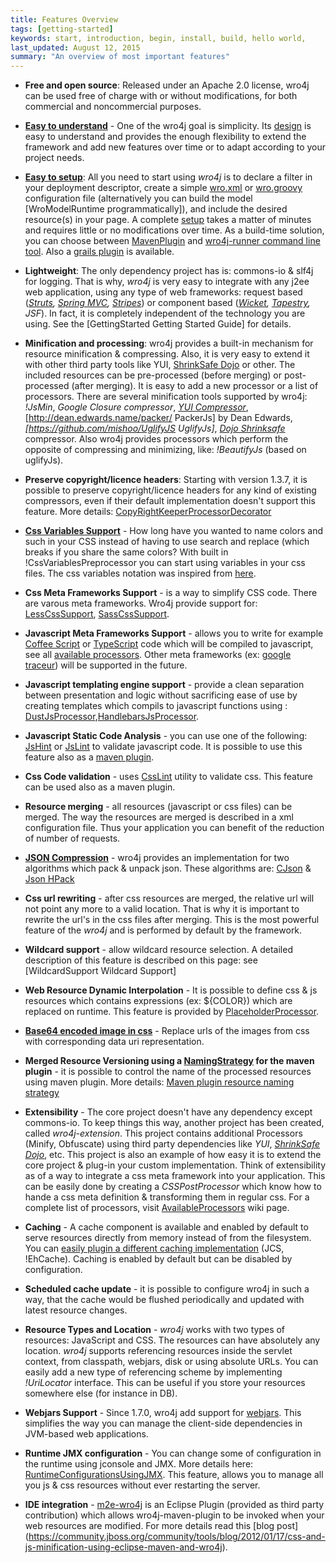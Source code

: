 ```yaml
---
title: Features Overview
tags: [getting-started]
keywords: start, introduction, begin, install, build, hello world,
last_updated: August 12, 2015
summary: "An overview of most important features"
---
```



  *  **Free and open source**: Released under an Apache 2.0 license, wro4j can be used free of charge with or without modifications, for both commercial and noncommercial purposes.

  *  **[Easy to understand](DesignOverview)** - One of the wro4j goal is simplicity. Its [design](DesignOverview) is easy to understand and provides the enough flexibility to extend the framework and add new features over time or to adapt according to your project needs. 

  *  **[Easy to setup](http://wro4j.github.com/wro4j)**: All you need to start using *wro4j* is to declare a filter in your deployment descriptor, create a simple [wro.xml](WroFileFormat) or [wro.groovy](GroovyWroModel) configuration file (alternatively you can build the model [WroModelRuntime programmatically]), and include the desired resource(s) in your page. A complete [setup](GettingStarted ) takes a matter of minutes and requires little or no modifications over time. As a build-time solution, you can choose between [MavenPlugin](MavenPlugin) and [wro4j-runner command line tool](http://web-resource-optimization.blogspot.com/2011/02/simple-client-side-build-system-with.html). Also a [grails plugin](GrailsPlugin) is available.

  *  **Lightweight**: The only dependency project has is: commons-io & slf4j for logging. That is why, *wro4j* is very easy to integrate with any j2ee web application, using any type of web frameworks: request based (*[Struts](http://struts.apache.org/), [Spring MVC](http://static.springsource.org/spring/docs/current/spring-framework-reference/html/mvc.html), [Stripes](http://www.stripesframework.org/display/stripes/Home)*) or component based (*[Wicket](http://wicket.apache.org/ ), [Tapestry](http://tapestry.apache.org/ ), JSF*). In fact, it is completely independent of the technology you are using. See the [GettingStarted Getting Started Guide] for details.

  *  **Minification and processing**: wro4j provides a built-in mechanism for resource minification & compressing. Also, it is very easy to extend it with other third party tools like YUI, [ShrinkSafe Dojo](http://dojotoolkit.org/reference-guide/shrinksafe/) or other. The included resources can be pre-processed (before merging) or post-processed (after merging). It is easy to add a new processor or a list of processors. There are several minification tools supported by wro4j: *!JsMin*, *Google Closure compressor*, *[YUI Compressor](http://developer.yahoo.com/yui/compressor/)*, [http://dean.edwards.name/packer/ PackerJs] by Dean Edwards, *[https://github.com/mishoo/UglifyJS UglifyJs]*, *[Dojo Shrinksafe](http://dojotoolkit.org/reference-guide/shrinksafe/)* compressor. Also wro4j provides processors which perform the opposite of compressing and minimizing, like: *!BeautifyJs* (based on uglifyJs). 

  *  **Preserve copyright/licence headers**: Starting with version 1.3.7, it is possible to preserve copyright/licence headers for any kind of existing compressors, even if their default implementation doesn't support this feature. More details: [CopyRightKeeperProcessorDecorator](CopyRightKeeperProcessorDecorator)

  * **[Css Variables Support](CssVariablesSupport)** - How long have you wanted to name colors and such in your CSS instead of having to use search and replace (which breaks if you share the same colors? With built in !CssVariablesPreprocessor you can start using variables in your css files. The css variables notation was inspired from [here](http://disruptive-innovations.com/zoo/cssvariables/). 
  
  * **Css Meta Frameworks Support** - is a way to simplify CSS code. There are varous meta frameworks. Wro4j provide support for: [LessCssSupport](LessCssSupport), [SassCssSupport](SassCssSupport).

  * **Javascript Meta Frameworks Support** - allows you to write for example [Coffee Script](http://jashkenas.github.com/coffee-script/) or [TypeScript](http://www.typescriptlang.org/) code which will be compiled to javascript, see all [available processors](AvailableProcessors). Other meta frameworks (ex: [google traceur](http://code.google.com/p/traceur-compiler)) will be supported in the future.

  * **Javascript templating engine support** - provide a clean separation between presentation and logic without sacrificing ease of use by creating templates which compils to javascript functions using : [DustJsProcessor](DustJsProcessor),[HandlebarsJsProcessor](HandlebarsJsProcessor).

  * **Javascript Static Code Analysis** - you can use one of the following: [JsHint](http://jshint.com/) or [JsLint](http://www.jslint.com/) to validate javascript code. It is possible to use this feature also as a [maven plugin](http://web-resource-optimization.blogspot.com/2011/03/build-time-javascript-code-analysis.html).

  * **Css Code validation** - uses [CssLint](http://csslint.net/) utility to validate css. This feature can be used also as a maven plugin.

  * **Resource merging** - all resources (javascript or css files) can be merged. The way the resources are merged is described in a xml configuration file. Thus your application you can benefit of the reduction of number of requests.

  * **[JSON Compression](http://web-resource-optimization.blogspot.com/2011/06/json-compression-algorithms.html)** - wro4j provides an implementation for two algorithms which pack & unpack json. These algorithms are: [CJson](http://stevehanov.ca/blog/index.php?id=104 ) & [Json HPack](https://github.com/WebReflection/json.hpack)
 
  * **Css url rewriting** - after css resources are merged, the relative url will not point any more to a valid location. That is why it is important to rewrite the url's in the css files after merging. This is the most powerful feature of the *wro4j* and is performed by default by the framework. 

  * **Wildcard support** - allow wildcard resource selection. A detailed description of this feature is described on this page: see [WildcardSupport Wildcard Support]

  * **Web Resource Dynamic Interpolation** - It is possible to define css & js resources which contains expressions (ex: ${COLOR}) which are replaced on runtime. This feature is provided by [PlaceholderProcessor](PlaceholderProcessor).

  * **[Base64 encoded image in css](Base64DataUriSupport)** - Replace urls of the images from css with corresponding data uri representation.

  * **Merged Resource Versioning using a [NamingStrategy](OutputNamingStrategy) for the maven plugin** - it is possible to control the name of the processed resources using maven plugin. More details: [Maven plugin resource naming strategy](OutputNamingStrategy)

  * **Extensibility** - The core project doesn't have any dependency except commons-io. To keep things this way, another project has been created, called *wro4j-extension*. This project contains additional Processors (Minify, Obfuscate) using third party dependencies like *YUI*, *[ShrinkSafe Dojo](http://dojotoolkit.org/reference-guide/shrinksafe/)*, etc. This project is also an example of how easy it is to extend the core project & plug-in your custom implementation. Think of extensibility as of a way to integrate a css meta framework into your application. This can be easily done by creating a *CSSPostProcessor* which know how to hande a css meta definition & transforming them in regular css. For a complete list of processors, visit [AvailableProcessors](AvailableProcessors) wiki page.

  * **Caching** - A cache component is available and enabled by default to serve resources directly from memory instead of from the filesystem. You can [easily plugin a different caching implementation](ExtendingCachingImplementation) (JCS, !EhCache). Caching is enabled by default but can be disabled by configuration.

  * **Scheduled cache update** - it is possible to configure wro4j in such a way, that the cache would be flushed periodically and updated with latest resource changes.

  * **Resource Types and Location** - *wro4j* works with two types of resources: JavaScript and CSS. The resources can have absolutely any location. *wro4j* supports referencing resources inside the servlet context, from classpath, webjars, disk or using absolute URLs. You can easily add a new type of referencing scheme by implementing *!UriLocator* interface. This can be useful if you store your resources somewhere else (for instance in DB). 

  * **Webjars Support** - Since 1.7.0, wro4j add support for [webjars](http://www.webjars.org/). This simplifies the way you can manage the client-side dependencies in JVM-based web applications.

  * **Runtime JMX configuration** - You can change some of configuration in the runtime using jconsole and JMX. More details here: [RuntimeConfigurationsUsingJMX](RuntimeConfigurationsUsingJMX). This feature, allows you to manage all you js & css resources without ever restarting the server. 

  * **IDE integration** - [m2e-wro4j](https://github.com/jbosstools/m2e-wro4j) is an Eclipse Plugin (provided as third party contribution) which allows wro4j-maven-plugin to be invoked when your web resources are modified. For more details read this [blog post] (https://community.jboss.org/community/tools/blog/2012/01/17/css-and-js-minification-using-eclipse-maven-and-wro4j).
